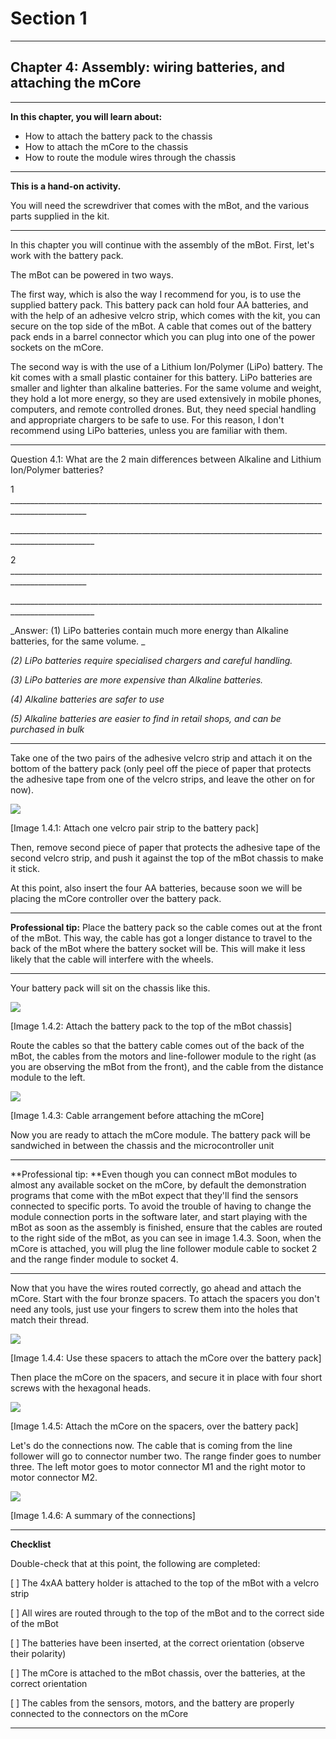 # Section 1

---

## Chapter 4: Assembly: wiring batteries, and attaching the mCore

---

**In this chapter, you will learn about:**

* How to attach the battery pack to the chassis
* How to attach the mCore to the chassis
* How to route the module wires through the chassis

---

**This is a hand-on activity.**

You will need the screwdriver that comes with the mBot, and the various parts supplied in the kit.

---

In this chapter you will continue with the assembly of the mBot. First, let's work with the battery pack.

The mBot can be powered in two ways.

The first way, which is also the way I recommend for you, is to use the supplied battery pack. This battery pack can hold four AA batteries, and with the help of an adhesive velcro strip, which comes with the kit, you can secure on the top side of the mBot. A cable that comes out of the battery pack ends in a barrel connector which you can plug into one of the power sockets on the mCore.

The second way is with the use of a Lithium Ion/Polymer \(LiPo\) battery. The kit comes with a small plastic container for this battery. LiPo batteries are smaller and lighter than alkaline batteries. For the same volume and weight, they hold a lot more energy, so they are used extensively in mobile phones, computers, and remote controlled drones. But, they need special handling and appropriate chargers to be safe to use. For this reason, I don't recommend using LiPo batteries, unless you are familiar with them.

---

Question 4.1: What are the 2 main differences between Alkaline and Lithium Ion/Polymer batteries?

1 \_\_\_\_\_\_\_\_\_\_\_\_\_\_\_\_\_\_\_\_\_\_\_\_\_\_\_\_\_\_\_\_\_\_\_\_\_\_\_\_\_\_\_\_\_\_\_\_\_\_\_\_\_\_\_\_\_\_\_\_\_\_\_\_\_\_\_\_\_\_\_\_\_\_\_\_\_\_\_\_\_\_\_\_\_\_\_\_\_\_\_\_\_\_\_\_\_

\_\_\_\_\_\_\_\_\_\_\_\_\_\_\_\_\_\_\_\_\_\_\_\_\_\_\_\_\_\_\_\_\_\_\_\_\_\_\_\_\_\_\_\_\_\_\_\_\_\_\_\_\_\_\_\_\_\_\_\_\_\_\_\_\_\_\_\_\_\_\_\_\_\_\_\_\_\_\_\_\_\_\_\_\_\_\_\_\_\_\_\_\_\_\_\_\_\_\_

2 \_\_\_\_\_\_\_\_\_\_\_\_\_\_\_\_\_\_\_\_\_\_\_\_\_\_\_\_\_\_\_\_\_\_\_\_\_\_\_\_\_\_\_\_\_\_\_\_\_\_\_\_\_\_\_\_\_\_\_\_\_\_\_\_\_\_\_\_\_\_\_\_\_\_\_\_\_\_\_\_\_\_\_\_\_\_\_\_\_\_\_\_\_\_\_\_\_

\_\_\_\_\_\_\_\_\_\_\_\_\_\_\_\_\_\_\_\_\_\_\_\_\_\_\_\_\_\_\_\_\_\_\_\_\_\_\_\_\_\_\_\_\_\_\_\_\_\_\_\_\_\_\_\_\_\_\_\_\_\_\_\_\_\_\_\_\_\_\_\_\_\_\_\_\_\_\_\_\_\_\_\_\_\_\_\_\_\_\_\_\_\_\_\_\_\_\_

_Answer: \(1\) LiPo batteries contain much more energy than Alkaline batteries, for the same volume. _

_\(2\) LiPo batteries require specialised chargers and careful handling._

_\(3\) LiPo batteries are more expensive than Alkaline batteries._

_\(4\) Alkaline batteries are safer to use_

_\(5\) Alkaline batteries are easier to find in retail shops, and can be purchased in bulk_

---

Take one of the two pairs of the adhesive velcro strip and attach it on the bottom of the battery pack \(only peel off the piece of paper that protects the adhesive tape from one of the velcro strips, and leave the other on for now\).

![](/assets/2017-03-15_14-13-01.png)

\[Image 1.4.1: Attach one velcro pair strip to the battery pack\]

Then, remove second piece of paper that protects the adhesive tape of the second velcro strip, and push it against the top of the mBot chassis to make it stick.

At this point, also insert the four AA batteries, because soon we will be placing the mCore controller over the battery pack.

---

**Professional tip:** Place the battery pack so the cable comes out at the front of the mBot. This way, the cable has got a longer distance to travel to the back of the mBot where the battery socket will be. This will make it less likely that the cable will interfere with the wheels.

---

Your battery pack will sit on the chassis like this.

![](/assets/2017-03-15_14-14-09.png)

\[Image 1.4.2: Attach the battery pack to the top of the mBot chassis\]

Route the cables so that the battery cable comes out of the back of the mBot, the cables from the motors and line-follower module to the right \(as you are observing the mBot from the front\), and the cable from the distance module to the left.

![](/assets/2017-03-15_14-26-09.png)

\[Image 1.4.3: Cable arrangement before attaching the mCore\]

Now you are ready to attach the mCore module. The battery pack will be sandwiched in between the chassis and the microcontroller unit

---

**Professional tip: **Even though you can connect mBot modules to almost any available socket on the mCore,  by default the demonstration programs that come with the mBot expect that they'll find the sensors connected to specific ports. To avoid the trouble of having to change the module connection ports in the software later, and start playing with the mBot as soon as the assembly is finished, ensure that the cables are routed to the right side of the mBot, as you can see in image 1.4.3. Soon, when the mCore is attached, you will plug the line follower module cable to socket 2 and the range finder module to socket 4.

---

Now that you have the wires routed correctly, go ahead and attach the mCore. Start with the four bronze spacers. To attach the spacers you don't need any tools, just use your fingers to screw them into the holes that match their thread.

![](/assets/2017-03-15_14-36-52.png)

\[Image 1.4.4: Use these spacers to attach the mCore over the battery pack\]

Then place the mCore on the spacers, and secure it in place with four short screws with the hexagonal heads.

![](/assets/2017-03-15_14-37-23.png)

\[Image 1.4.5: Attach the mCore on the spacers, over the battery pack\]

Let's do the connections now. The cable that is coming from the line follower will go to connector number two. The range finder goes to number three. The left motor goes to motor connector M1 and the right motor to motor connector M2.

![](/assets/2017-03-15_14-42-26.png)

\[Image 1.4.6: A summary of the connections\]

---

**Checklist**

Double-check that at this point, the following are completed:

\[    \] The 4xAA battery holder is attached to the top of the mBot with a velcro strip

\[    \]  All wires are routed through to the top of the mBot and to the correct side of the mBot

\[    \]  The batteries have been inserted, at the correct orientation \(observe their polarity\)

\[    \]  The mCore is attached to the mBot chassis, over the batteries, at the correct orientation

\[    \] The cables from the sensors, motors, and the battery are properly connected to the connectors on the mCore

---



